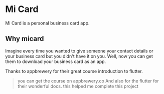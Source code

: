 # Mi Card

Mi Card is a personal business card app. 

## Why micard

Imagine every time you wanted to give someone your contact details or 
your business card but you didn't have it on you. 
Well, now you can get them to download your business card as an app.

Thanks to appbrewery for their great course introduction to flutter.
> you can get the course on   appbrewery.co
And also for the flutter for their wonderful docs.
this helped me complete this project
